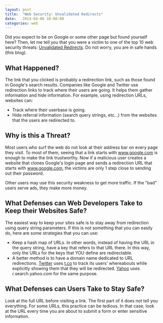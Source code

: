 ```yaml
---
layout: post
title:  "Web Security: Unvalidated Redirects"
date:   2014-04-06 10:00:00
categories: web
---
```


Did you expect to be on Google or some other page but found yourself here? Then, let me tell you that you were a victim to one of the top 10 web security threats: [Unvalidated Redirects][unvalidated-redirects]. Do not worry, you are in safe hands (this blog).

What Happened?
--------------
The link that you clicked is probably a redirection link, such as those found in Google's search results. Companies like Google and Twitter use redirection links to track where their users are going. It helps them gather information and hide information. For example, using redirection URLs, websites can:

*   Track where their userbase is going.
*   Hide referral information (search query strings, etc...) from the websites that the users are redirected to.

Why is this a Threat?
---------------------
Most users who surf the web do not look at their address bar on every page they visit. To most of them, seeing that a link starts with www.google.com is enough to make the link trustworthy. Now if a malicious user creates a website that clones Google's login page and sends a redirection URL that starts with www.google.com, the victims are only 1 step close to sending out their password.

Other users may use this security weakness to get more traffic. If the "bad" users serve ads, they make more money.

What Defenses can Web Developers Take to Keep their Websites Safe?
------------------------------------------------------------------
The easiest way to keep your sites safe is to stay away from redirection using query string parameters. If this is not something that you can easily do, here are some strategies that you can use:

*   Keep a hash map of URLs. In other words, instead of having the URL in the query string, have a key that refers to that URL there. In this way, only the URLs for the keys that YOU define are redirectable.
*   A better method is to have a domain name dedicated to URL redirections. [Twitter][twitter] uses [t.co][t-co] to track its users' whereabouts while explicitly showing them that they will be redirected. [Yahoo][yahoo] uses r.search.yahoo.com for the same purpose.

What Defenses can Users Take to Stay Safe?
------------------------------------------
Look at the full URL before visiting a link. The first part of it does not tell you everything. For some URLs, this practice can be tedious. In that case, look at the URL every time you are about to submit a form or enter sensitive information.

[unvalidated-redirects]: https://www.owasp.org/index.php/Top_10_2010-A10-Unvalidated_Redirects_and_Forwards
[twitter]: https://twitter.com/
[t-co]: https://support.twitter.com//entries/109623
[yahoo]: https://www.yahoo.com/
